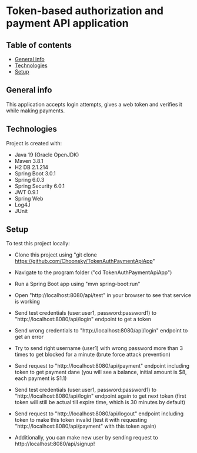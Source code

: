 # Token-based authorization and payment API application

## Table of contents

* [General info](#general-info)
* [Technologies](#technologies)
* [Setup](#setup)

## General info

This application accepts login attempts, gives a web token and verifies it while making payments.

## Technologies

Project is created with:

* Java 19 (Oracle OpenJDK)
* Maven 3.8.1
* H2 DB 2.1.214
* Spring Boot 3.0.1
* Spring 6.0.3
* Spring Security 6.0.1
* JWT 0.9.1
* Spring Web 
* Log4J
* JUnit

## Setup

To test this project locally:

* Clone this project using "git clone https://github.com/Choonsky/TokenAuthPaymentApiApp"
* Navigate to the program folder ("cd TokenAuthPaymentApiApp")
* Run a Spring Boot app using "mvn spring-boot:run"

* Open "http://localhost:8080/api/test" in your browser to see that service is working
* Send test credentials (user:user1, password:password1) to "http://localhost:8080/api/login" endpoint to get a token
* Send wrong credentials to "http://localhost:8080/api/login" endpoint to get an error
* Try to send right username (user1) with wrong password more than 3 times to get blocked for a minute (brute force 
  attack prevention)
* Send request to "http://localhost:8080/api/payment" endpoint including token to get payment dane (you will see a 
  balance, initial amount is $8, each payment is $1.1)
* Send test credentials (user:user1, password:password1) to "http://localhost:8080/api/login" endpoint again to get next 
  token (first token will still be actual till expire time, which is 30 minutes by default)
* Send request to "http://localhost:8080/api/logout" endpoint including token to make this token invalid (test it with 
  requesting "http://localhost:8080/api/payment" with this token again)
* Additionally, you can make new user by sending request to http://localhost:8080/api/signup!